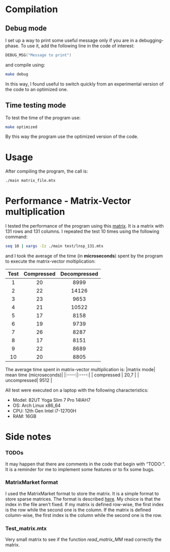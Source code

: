 # Compilation
## Debug mode
I set up a way to print some useful message only if you are in a debugging-phase. To use it, add the following line in the code of interest:
``` C++
DEBUG_MSG("Message to print")
```
and compile using:
```bash
make debug
```

In this way, I found useful to switch quickly from an experimental version of the code to an optimized one.

## Time testing mode
To test the time of the program use:
```bash
make optimized
```
By this way the program use the optimized version of the code.

# Usage
After compiling the program, the call is:
```bash
./main matrix_file.mtx
```

# Performance - Matrix-Vector multiplication
I tested the performance of the program using this [matrix](https://math.nist.gov/MatrixMarket/data/Harwell-Boeing/lns/lnsp_131.html). It is a matrix with 131 rows and 131 columns.
I repeated the test 10 times using the following command: 
```Bash
seq 10 | xargs -Iz ./main test/lnsp_131.mtx  
```
and I took the average of the time (in **microseconds**) spent by the program to execute the matrix-vector moltiplication:

| Test | Compressed | Decompressed |
|:----:|:--------:|:----------:|
| 1    |  20 |  8999  |
| 2    |  22 |  14126  |
| 3    |  23 |  9653  |
| 4    |  21 |  10522  |
| 5    |  17 |  8158 |
| 6    |  19 |  9739  |
| 7    |  26 |  8287  |
| 8    |  17 |  8151  |
| 9    |  22 |  8689 |
| 10   |  20 |  8805  |

The average time spent in matrix-vector multiplication is:
|matrix mode| mean time (microseconds)|
|:----:|:----:|
| compressed | 20,7 |
| uncompressed| 9512 |

All test were executed on a laptop with the following characteristics:
- Model: 82UT Yoga Slim 7 Pro 14IAH7
- OS: Arch Linux x86_64
- CPU: 12th Gen Intel i7-12700H
- RAM: 16GB

# Side notes
### TODOs
It may happen that there are comments in the code that begin with “TODO:”. It is a reminder for me to implement some features or to fix some bugs.

### MatrixMarket format
I used the MatrixMarket format to store the matrix. It is a simple format to store sparse matrices. The format is described [here](https://math.nist.gov/MatrixMarket/formats.html). My choice is that the index in the file aren't fixed. If my matrix is defined row-wise, the first index is the row while the second one is the column. If the matrix is defined column-wise, the first index is the column while the second one is the row. 

### Test_matrix.mtx
Very small matrix to see if the function *read_matrix_MM* read correctly the matrix. 


